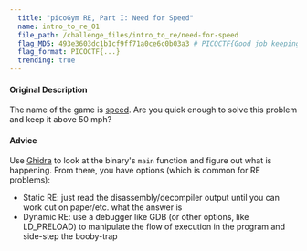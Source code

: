 ```yaml
---
  title: "picoGym RE, Part I: Need for Speed"
  name: intro_to_re_01
  file_path: /challenge_files/intro_to_re/need-for-speed
  flag_MD5: 493e3603dc1b1cf9ff71a0ce6c0b03a3 # PICOCTF{Good job keeping bus #24c43740 speeding along!}
  flag_format: PICOCTF{...}
  trending: true
---
```

#### Original Description
<p>The name of the game is <a href="https://www.youtube.com/watch?v=8piqd2BWeGI">speed</a>.
Are you quick enough to solve this problem and keep it above 50 mph?</p>

#### Advice
<p>Use <a href="https://ghidra-sre.org/">Ghidra</a> to look at the binary's <code>main</code> function and figure out what is happening.
From there, you have options (which is common for RE problems):
<ul>
  <li>Static RE: just read the disassembly/decompiler output until you can work out on paper/etc. what the answer is
  <li>Dynamic RE: use a debugger like GDB (or other options, like LD_PRELOAD) to manipulate the flow of execution in the program and side-step the booby-trap
</ul></p>
